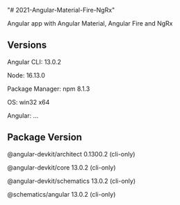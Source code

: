 "# 2021-Angular-Material-Fire-NgRx" 

Angular app with Angular Material, Angular Fire and NgRx

Versions
--------

Angular CLI: 13.0.2

Node: 16.13.0

Package Manager: npm 8.1.3

OS: win32 x64

Angular:
...

Package                      Version
------------------------------------------------------
@angular-devkit/architect    0.1300.2 (cli-only)

@angular-devkit/core         13.0.2 (cli-only)

@angular-devkit/schematics   13.0.2 (cli-only)

@schematics/angular          13.0.2 (cli-only)

